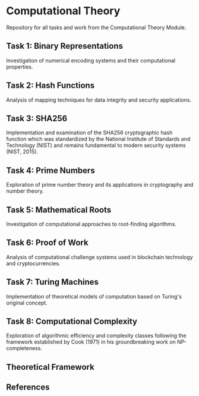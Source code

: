<!--![computational theory banner](https://github.com/caolanmaguire/calsickofthis/blob/main/COMPUTAT.png)-->

# Computational Theory
Repository for all tasks and work from the Computational Theory Module.

<!--
## Abstract

This semester-long project explores fundamental concepts in computational theory, examining both classical and contemporary approaches to computation. The work investigates binary representations, cryptographic hashing, prime number theory, and Turing machines to establish connections between historical computational principles and modern applications. Through practical implementations and theoretical analysis, this project contributes to the understanding of computational complexity and its implications for computer science as described by Sipser (2012) in his seminal work on the theory of computation.-->

## Task 1: Binary Representations
Investigation of numerical encoding systems and their computational properties.

## Task 2: Hash Functions
Analysis of mapping techniques for data integrity and security applications.

## Task 3: SHA256
Implementation and examination of the SHA256 cryptographic hash function which was standardized by the National Institute of Standards and Technology (NIST) and remains fundamental to modern security systems (NIST, 2015).

## Task 4: Prime Numbers
Exploration of prime number theory and its applications in cryptography and number theory.

## Task 5: Mathematical Roots
Investigation of computational approaches to root-finding algorithms.

## Task 6: Proof of Work
Analysis of computational challenge systems used in blockchain technology and cryptocurrencies.

## Task 7: Turing Machines
Implementation of theoretical models of computation based on Turing's original concept.

## Task 8: Computational Complexity
Exploration of algorithmic efficiency and complexity classes following the framework established by Cook (1971) in his groundbreaking work on NP-completeness.

## Theoretical Framework

## References

<!--Arora, S., & Barak, B. (2009). *Computational Complexity: A Modern Approach*. Cambridge University Press.

Cook, S. A. (1971). The complexity of theorem-proving procedures. In *Proceedings of the Third Annual ACM Symposium on Theory of Computing* (pp. 151-158).

National Institute of Standards and Technology. (2015). *Secure Hash Standard (SHS)*. FIPS PUB 180-4.

Sipser, M. (2012). *Introduction to the Theory of Computation* (3rd ed.). Cengage Learning.

Turing, A. M. (1936). On computable numbers, with an application to the Entscheidungsproblem. *Proceedings of the London Mathematical Society*, 2(1), 230-265.

Weizenbaum, J. (1966). ELIZA—a computer program for the study of natural language communication between man and machine. *Communications of the ACM*, 9(1), 36-45.-->

